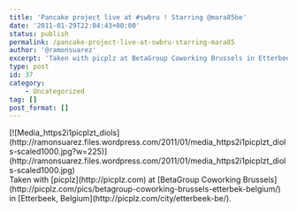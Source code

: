 ```yaml
---
title: 'Pancake project live at #swbru ! Starring @mara85be'
date: '2011-01-29T22:04:43+00:00'
status: publish
permalink: /pancake-project-live-at-swbru-starring-mara85
author: '@ramonsuarez'
excerpt: 'Taken with picplz at BetaGroup Coworking Brussels in Etterbeek, Belgium.'
type: post
id: 37
category:
    - Uncategorized
tag: []
post_format: []
---
```

<div class="p_embed p_image_embed">[![Media_https2i1picplzt_diols](http://ramonsuarez.files.wordpress.com/2011/01/media_https2i1picplzt_diols-scaled1000.jpg?w=225)](http://ramonsuarez.files.wordpress.com/2011/01/media_https2i1picplzt_diols-scaled1000.jpg)</div>Taken with [picplz](http://picplz.com) at [BetaGroup Coworking Brussels](http://picplz.com/pics/betagroup-coworking-brussels-etterbek-belgium/) in [Etterbeek, Belgium](http://picplz.com/city/etterbeek-be/). 